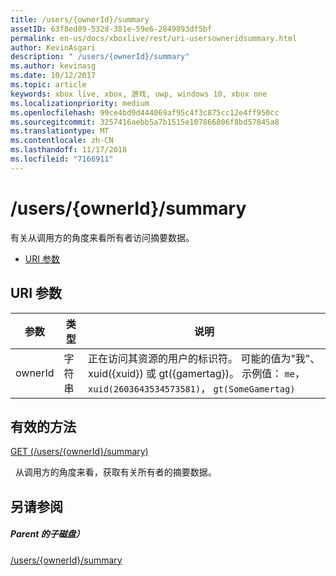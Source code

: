 ```yaml
---
title: /users/{ownerId}/summary
assetID: 63f8ed09-532d-381e-59e6-2849893df5bf
permalink: en-us/docs/xboxlive/rest/uri-usersowneridsummary.html
author: KevinAsgari
description: " /users/{ownerId}/summary"
ms.author: kevinasg
ms.date: 10/12/2017
ms.topic: article
keywords: xbox live, xbox, 游戏, uwp, windows 10, xbox one
ms.localizationpriority: medium
ms.openlocfilehash: 99ce4bd9d444069af95c4f3c875cc12e4ff950cc
ms.sourcegitcommit: 3257416aebb5a7b1515e107866806f8bd57845a8
ms.translationtype: MT
ms.contentlocale: zh-CN
ms.lasthandoff: 11/17/2018
ms.locfileid: "7166911"
---
```

# <a name="usersowneridsummary"></a>/users/{ownerId}/summary
有关从调用方的角度来看所有者访问摘要数据。

  * [URI 参数](#ID4EQ)

<a id="ID4EQ"></a>


## <a name="uri-parameters"></a>URI 参数

| 参数| 类型| 说明|
| --- | --- | --- |
| ownerId| 字符串| 正在访问其资源的用户的标识符。 可能的值为"我"、 xuid({xuid}) 或 gt({gamertag})。 示例值： <code>me</code>， <code>xuid(2603643534573581)</code>， <code>gt(SomeGamertag)</code>|

<a id="ID4ESB"></a>


## <a name="valid-methods"></a>有效的方法

[GET (/users/{ownerId}/summary)](uri-usersowneridsummaryget.md)

&nbsp;&nbsp;从调用方的角度来看，获取有关所有者的摘要数据。

<a id="ID4E3B"></a>


## <a name="see-also"></a>另请参阅

<a id="ID4E5B"></a>


##### <a name="parent"></a>Parent 的子磁盘）

[/users/{ownerId}/summary]()
